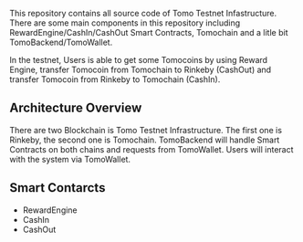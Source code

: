 This repository contains all source code of Tomo Testnet Infastructure. There are some main components in this repository including RewardEngine/CashIn/CashOut Smart Contracts, Tomochain and a litle bit TomoBackend/TomoWallet.

In the testnet, Users is able to get some Tomocoins by using Reward Engine, transfer Tomocoin from Tomochain to Rinkeby (CashOut) and transfer Tomocoin from Rinkeby to Tomochain (CashIn).

## Architecture Overview
There are two Blockchain is Tomo Testnet Infrastructure. The first one is Rinkeby, the second one is Tomochain. TomoBackend will handle Smart Contracts on both chains and requests from TomoWallet. Users will interact with the system via TomoWallet.

## Smart Contarcts
- RewardEngine
- CashIn
- CashOut


